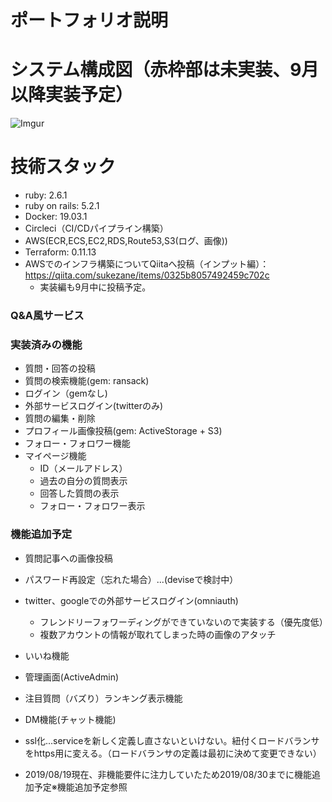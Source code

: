 # ポートフォリオ説明
# システム構成図（赤枠部は未実装、9月以降実装予定）
![Imgur](https://i.imgur.com/ViUTARW.png)

# 技術スタック
- ruby: 2.6.1
- ruby on rails: 5.2.1
- Docker: 19.03.1
- Circleci（CI/CDパイプライン構築）
- AWS(ECR,ECS,EC2,RDS,Route53,S3(ログ、画像))
- Terraform: 0.11.13
- AWSでのインフラ構築についてQiitaへ投稿（インプット編）：https://qiita.com/sukezane/items/0325b8057492459c702c
  - 実装編も9月中に投稿予定。

### Q&A風サービス
### 実装済みの機能
- 質問・回答の投稿
- 質問の検索機能(gem: ransack)
- ログイン（gemなし)
- 外部サービスログイン(twitterのみ)
- 質問の編集・削除
- プロフィール画像投稿(gem: ActiveStorage + S3)
- フォロー・フォロワー機能
- マイページ機能
  - ID（メールアドレス）
  - 過去の自分の質問表示
  - 回答した質問の表示
  - フォロー・フォロワー表示

### 機能追加予定
- 質問記事への画像投稿
- パスワード再設定（忘れた場合）...(deviseで検討中）
- twitter、googleでの外部サービスログイン(omniauth)
  - フレンドリーフォワーディングができていないので実装する（優先度低）
  - 複数アカウントの情報が取れてしまった時の画像のアタッチ
- いいね機能
- 管理画面(ActiveAdmin)
- 注目質問（バズり）ランキング表示機能
- DM機能(チャット機能)
- ssl化...serviceを新しく定義し直さないといけない。紐付くロードバランサをhttps用に変える。（ロードバランサの定義は最初に決めて変更できない）

- 2019/08/19現在、非機能要件に注力していたため2019/08/30までに機能追加予定※機能追加予定参照

